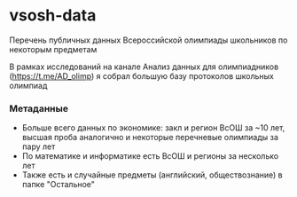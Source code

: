 # vsosh-data
Перечень публичных данных Всероссийской олимпиады школьников по некоторым предметам

В рамках исследований на канале Анализ данных для олимпиадников (https://t.me/AD_olimp) я собрал большую базу протоколов школьных олимпиад

### Метаданные
- Больше всего данных по экономике: закл и регион ВсОШ за ~10 лет, высшая проба аналогично и некоторые перечневые олимпиады за пару лет
- По математике и информатике есть ВсОШ и регионы за несколько лет
- Также есть и случайные предметы (английский, обществознание) в папке "Остальное"
